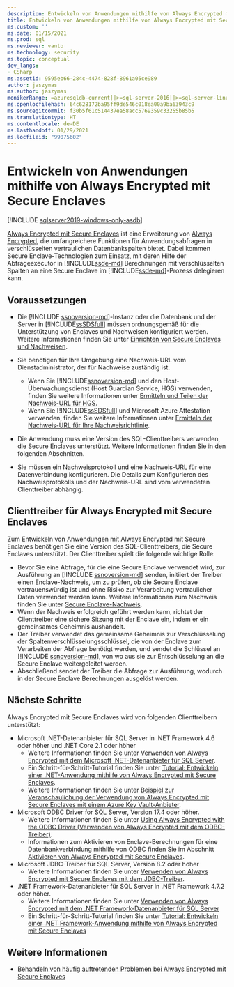 ```yaml
---
description: Entwickeln von Anwendungen mithilfe von Always Encrypted mit Secure Enclaves
title: Entwickeln von Anwendungen mithilfe von Always Encrypted mit Secure Enclaves | Microsoft-Dokumentation
ms.custom: ''
ms.date: 01/15/2021
ms.prod: sql
ms.reviewer: vanto
ms.technology: security
ms.topic: conceptual
dev_langs:
- CSharp
ms.assetid: 9595eb66-284c-4474-828f-8961a05ce989
author: jaszymas
ms.author: jaszymas
monikerRange: =azuresqldb-current||>=sql-server-2016||>=sql-server-linux-2017||=azuresqldb-mi-current
ms.openlocfilehash: 64c628172ba95ff9de546c018ea00a9ba63943c9
ms.sourcegitcommit: f30b5f61c514437ea58acc5769359c33255b85b5
ms.translationtype: HT
ms.contentlocale: de-DE
ms.lasthandoff: 01/29/2021
ms.locfileid: "99075602"
---
```

# <a name="develop-applications-using-always-encrypted-with-secure-enclaves"></a>Entwickeln von Anwendungen mithilfe von Always Encrypted mit Secure Enclaves
[!INCLUDE [sqlserver2019-windows-only-asdb](../../../includes/applies-to-version/sqlserver2019-windows-only-asdb.md)]

[Always Encrypted mit Secure Enclaves](always-encrypted-enclaves.md) ist eine Erweiterung von [Always Encrypted](always-encrypted-database-engine.md), die umfangreichere Funktionen für Anwendungsabfragen in verschlüsselten vertraulichen Datenbankspalten bietet. Dabei kommen Secure Enclave-Technologien zum Einsatz, mit deren Hilfe der Abfrageexecutor in [!INCLUDE[ssde-md](../../../includes/ssde-md.md)] Berechnungen mit verschlüsselten Spalten an eine Secure Enclave im [!INCLUDE[ssde-md](../../../includes/ssde-md.md)]-Prozess delegieren kann.

## <a name="prerequisites"></a>Voraussetzungen

- Die [!INCLUDE [ssnoversion-md](../../../includes/ssnoversion-md.md)]-Instanz oder die Datenbank und der Server in [!INCLUDE[ssSDSfull](../../../includes/sssdsfull-md.md)] müssen ordnungsgemäß für die Unterstützung von Enclaves und Nachweisen konfiguriert werden. Weitere Informationen finden Sie unter [Einrichten von Secure Enclaves und Nachweisen](configure-always-encrypted-enclaves.md#set-up-the-secure-enclave-and-attestation).
- Sie benötigen für Ihre Umgebung eine Nachweis-URL vom Dienstadministrator, der für Nachweise zuständig ist.

  - Wenn Sie [!INCLUDE[ssnoversion-md](../../../includes/ssnoversion-md.md)] und den Host-Überwachungsdienst (Host Guardian Service, HGS) verwenden, finden Sie weitere Informationen unter [Ermitteln und Teilen der Nachweis-URL für HGS](../../../relational-databases/security/encryption/always-encrypted-enclaves-host-guardian-service-deploy.md#step-6-determine-and-share-the-hgs-attestation-url).
  - Wenn Sie [!INCLUDE[ssSDSfull](../../../includes/sssdsfull-md.md)] und Microsoft Azure Attestation verwenden, finden Sie weitere Informationen unter [Ermitteln der Nachweis-URL für Ihre Nachweisrichtlinie](/sql/relational-databases/security/encryption/always-encrypted-enclaves?view=sql-server-ver15#secure-enclave-attestation).

- Die Anwendung muss eine Version des SQL-Clienttreibers verwenden, die Secure Enclaves unterstützt. Weitere Informationen finden Sie in den folgenden Abschnitten.

- Sie müssen ein Nachweisprotokoll und eine Nachweis-URL für eine Datenverbindung konfigurieren. Die Details zum Konfigurieren des Nachweisprotokolls und der Nachweis-URL sind vom verwendeten Clienttreiber abhängig.

## <a name="client-drivers-for-always-encrypted-with-secure-enclaves"></a>Clienttreiber für Always Encrypted mit Secure Enclaves

Zum Entwickeln von Anwendungen mit Always Encrypted mit Secure Enclaves benötigen Sie eine Version des SQL-Clienttreibers, die Secure Enclaves unterstützt. Der Clienttreiber spielt die folgende wichtige Rolle:

- Bevor Sie eine Abfrage, für die eine Secure Enclave verwendet wird, zur Ausführung an [!INCLUDE [ssnoversion-md](../../../includes/ssnoversion-md.md)] senden, initiiert der Treiber einen Enclave-Nachweis, um zu prüfen, ob die Secure Enclave vertrauenswürdig ist und ohne Risiko zur Verarbeitung vertraulicher Daten verwendet werden kann. Weitere Informationen zum Nachweis finden Sie unter [Secure Enclave-Nachweis](always-encrypted-enclaves.md#secure-enclave-attestation).
- Wenn der Nachweis erfolgreich geführt werden kann, richtet der Clienttreiber eine sichere Sitzung mit der Enclave ein, indem er ein gemeinsames Geheimnis aushandelt.
- Der Treiber verwendet das gemeinsame Geheimnis zur Verschlüsselung der Spaltenverschlüsselungsschlüssel, die von der Enclave zum Verarbeiten der Abfrage benötigt werden, und sendet die Schlüssel an [!INCLUDE [ssnoversion-md](../../../includes/ssnoversion-md.md)], von wo aus sie zur Entschlüsselung an die Secure Enclave weitergeleitet werden. 
- Abschließend sendet der Treiber die Abfrage zur Ausführung, wodurch in der Secure Enclave Berechnungen ausgelöst werden.

## <a name="next-steps"></a>Nächste Schritte

Always Encrypted mit Secure Enclaves wird von folgenden Clienttreibern unterstützt:

- Microsoft .NET-Datenanbieter für SQL Server in .NET Framework 4.6 oder höher und .NET Core 2.1 oder höher 
    - Weitere Informationen finden Sie unter [Verwenden von Always Encrypted mit dem Microsoft .NET-Datenanbieter für SQL Server](../../../connect/ado-net/sql/sqlclient-support-always-encrypted.md).
    - Ein Schritt-für-Schritt-Tutorial finden Sie unter [Tutorial: Entwickeln einer .NET-Anwendung mithilfe von Always Encrypted mit Secure Enclaves](../../../connect/ado-net/sql/tutorial-always-encrypted-enclaves-develop-net-apps.md).
    - Weitere Informationen finden Sie unter [Beispiel zur Veranschaulichung der Verwendung von Always Encrypted mit Secure Enclaves mit einem Azure Key Vault-Anbieter](../../../connect/ado-net/sql/azure-key-vault-enclave-example.md).
- Microsoft ODBC Driver for SQL Server, Version 17.4 oder höher. 
    - Weitere Informationen finden Sie unter [Using Always Encrypted with the ODBC Driver (Verwenden von Always Encrypted mit dem ODBC-Treiber)](../../../connect/odbc/using-always-encrypted-with-the-odbc-driver.md). 
    - Informationen zum Aktivieren von Enclave-Berechnungen für eine Datenbankverbindung mithilfe von ODBC finden Sie im Abschnitt [Aktivieren von Always Encrypted mit Secure Enclaves](../../../connect/odbc/using-always-encrypted-with-the-odbc-driver.md#enabling-always-encrypted-with-secure-enclaves).
- Microsoft JDBC-Treiber für SQL Server, Version 8.2 oder höher
    - Weitere Informationen finden Sie unter [Verwenden von Always Encrypted mit Secure Enclaves mit dem JDBC-Treiber](../../../connect/jdbc/using-always-encrypted-with-secure-enclaves-with-the-jdbc-driver.md).
- .NET Framework-Datenanbieter für SQL Server in .NET Framework 4.7.2 oder höher. 
    - Weitere Informationen finden Sie unter [Verwenden von Always Encrypted mit dem .NET Framework-Datenanbieter für SQL Server](../../../relational-databases/security/encryption/develop-using-always-encrypted-with-net-framework-data-provider.md)
    - Ein Schritt-für-Schritt-Tutorial finden Sie unter [Tutorial: Entwickeln einer .NET Framework-Anwendung mithilfe von Always Encrypted mit Secure Enclaves](../tutorial-always-encrypted-enclaves-develop-net-framework-apps.md)

## <a name="see-also"></a>Weitere Informationen

- [Behandeln von häufig auftretenden Problemen bei Always Encrypted mit Secure Enclaves](always-encrypted-enclaves-troubleshooting.md)
